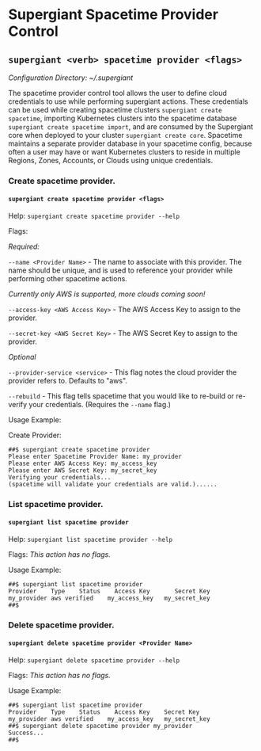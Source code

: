 # Supergiant Spacetime Provider Control
## `supergiant <verb> spacetime provider <flags>`

*Configuration Directory: ~/.supergiant*

The spacetime provider control tool allows the user to define cloud credentials to use while performing supergiant actions. These credentials can be used while creating spacetime clusters `supergiant create spacetime`, importing Kubernetes clusters into the spacetime database `supergiant create spacetime import`, and are consumed by the Supergiant core when deployed to your cluster `supergiant create core`. Spacetime maintains a separate provider database in your spacetime config, because often a user may have or want Kubernetes clusters to reside in multiple Regions, Zones, Accounts, or Clouds using unique credentials.

### Create spacetime provider.
#### `supergiant create spacetime provider <flags>`

Help: `supergiant create spacetime provider --help`

Flags:

*Required:*

`--name <Provider Name>`  - The name to associate with this provider. The name should be unique, and is used to reference your provider while performing other spacetime actions.

   *Currently only AWS is supported, more clouds coming soon!*

`--access-key <AWS Access Key>` - The AWS Access Key to assign to the provider.

`--secret-key <AWS Secret Key>` - The AWS Secret Key to assign to the provider.

*Optional*

`--provider-service <service>` - This flag notes the cloud provider the provider refers to. Defaults to "aws".

`--rebuild` - This flag tells spacetime that you would like to re-build or re-verify your credentials. (Requires the `--name` flag.)

Usage Example:

Create Provider:
```
##$ supergiant create spacetime provider
Please enter Spacetime Provider Name: my_provider
Please enter AWS Access Key: my_access_key
Please enter AWS Secret Key: my_secret_key
Verifying your credentials...
(spacetime will validate your credentials are valid.)......
```

### List spacetime provider.
#### `supergiant list spacetime provider`

Help: `supergiant list spacetime provider --help`

Flags: *This action has no flags.*

Usage Example:

```
##$ supergiant list spacetime provider
Provider	Type	Status 	  Access Key	   Secret Key
my_provider	aws	verified 	my_access_key	my_secret_key
##$
```

### Delete spacetime provider.
#### `supergiant delete spacetime provider <Provider Name>`

Help: `supergiant delete spacetime provider --help`

Flags: *This action has no flags.*

Usage Example:
```
##$ supergiant list spacetime provider
Provider	Type	Status 	  Access Key	Secret Key
my_provider	aws	verified 	my_access_key	my_secret_key
##$ supergiant delete spacetime provider my_provider
Success...
##$
```

